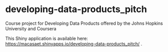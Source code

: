 developing-data-products_pitch
==============================

Course project for Developing Data Products offered by the Johns Hopkins University and Coursera

This Shiny application is available here: https://macasaet.shinyapps.io/developing-data-products_pitch/ .
